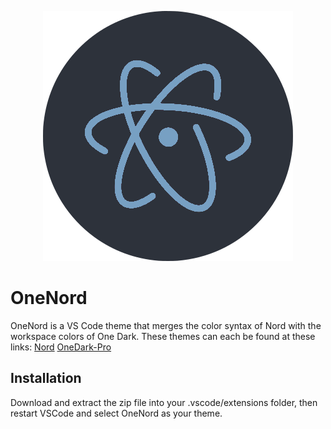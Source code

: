 <p align="center">
<img src="https://raw.githubusercontent.com/Taren-Ko/onenord/master/icon.png">
</p>

<h1>OneNord</h1>

OneNord is a VS Code theme that merges the color syntax of Nord with the workspace colors of One Dark.
These themes can each be found at these links:
[Nord](https://github.com/arcticicestudio/nord-visual-studio-code)
[OneDark-Pro](https://github.com/Binaryify/OneDark-Pro)

<h2>Installation</h2>
Download and extract the zip file into your .vscode/extensions folder, then restart VSCode and select OneNord as your theme.
